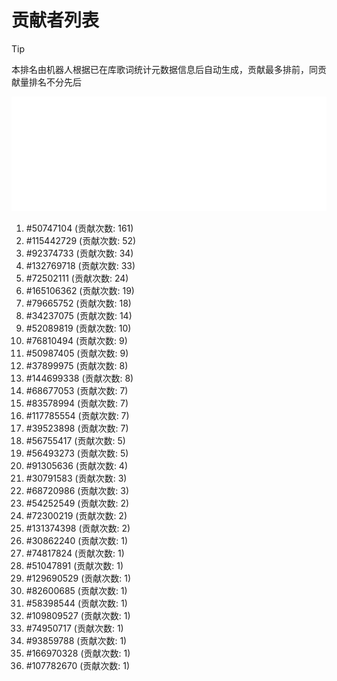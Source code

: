 # 贡献者列表

> [!TIP]
> 本排名由机器人根据已在库歌词统计元数据信息后自动生成，贡献最多排前，同贡献量排名不分先后

![贡献者头像画廊](./CONTRIBUTORS.svg)

1. #50747104 (贡献次数: 161)
2. #115442729 (贡献次数: 52)
3. #92374733 (贡献次数: 34)
4. #132769718 (贡献次数: 33)
5. #72502111 (贡献次数: 24)
6. #165106362 (贡献次数: 19)
7. #79665752 (贡献次数: 18)
8. #34237075 (贡献次数: 14)
9. #52089819 (贡献次数: 10)
10. #76810494 (贡献次数: 9)
11. #50987405 (贡献次数: 9)
12. #37899975 (贡献次数: 8)
13. #144699338 (贡献次数: 8)
14. #68677053 (贡献次数: 7)
15. #83578994 (贡献次数: 7)
16. #117785554 (贡献次数: 7)
17. #39523898 (贡献次数: 7)
18. #56755417 (贡献次数: 5)
19. #56493273 (贡献次数: 5)
20. #91305636 (贡献次数: 4)
21. #30791583 (贡献次数: 3)
22. #68720986 (贡献次数: 3)
23. #54252549 (贡献次数: 2)
24. #72300219 (贡献次数: 2)
25. #131374398 (贡献次数: 2)
26. #30862240 (贡献次数: 1)
27. #74817824 (贡献次数: 1)
28. #51047891 (贡献次数: 1)
29. #129690529 (贡献次数: 1)
30. #82600685 (贡献次数: 1)
31. #58398544 (贡献次数: 1)
32. #109809527 (贡献次数: 1)
33. #74950717 (贡献次数: 1)
34. #93859788 (贡献次数: 1)
35. #166970328 (贡献次数: 1)
36. #107782670 (贡献次数: 1)
